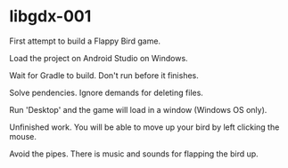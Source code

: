 # libgdx-001

First attempt to build a Flappy Bird game.

Load the project on Android Studio on Windows.

Wait for Gradle to build. Don't run before it finishes.

Solve pendencies. Ignore demands for deleting files.

Run 'Desktop' and the game will load in a window (Windows OS only).

Unfinished work. You will be able to move up your bird by left clicking the mouse. 

Avoid the pipes. There is music and sounds for flapping the bird up.
